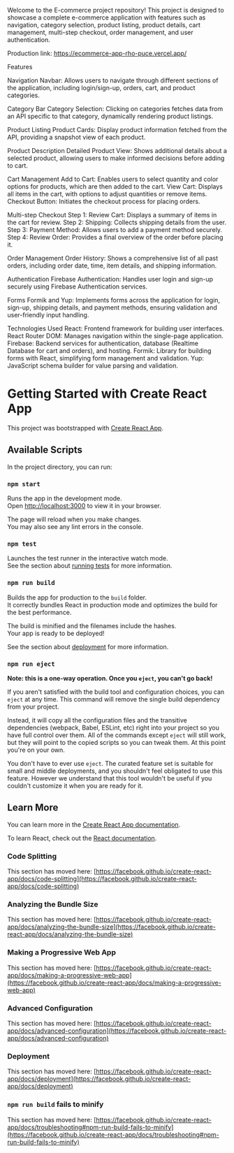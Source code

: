 Welcome to the E-commerce project repository! This project is designed to showcase a complete e-commerce application with features such as navigation, category selection, product listing, product details, cart management, multi-step checkout, order management, and user authentication.

Production link: https://ecommerce-app-rho-puce.vercel.app/

Features

Navigation
Navbar: Allows users to navigate through different sections of the application, including login/sign-up, orders, cart, and product categories.

Category Bar
Category Selection: Clicking on categories fetches data from an API specific to that category, dynamically rendering product listings.

Product Listing
Product Cards: Display product information fetched from the API, providing a snapshot view of each product.

Product Description
Detailed Product View: Shows additional details about a selected product, allowing users to make informed decisions before adding to cart.

Cart Management
Add to Cart: Enables users to select quantity and color options for products, which are then added to the cart.
View Cart: Displays all items in the cart, with options to adjust quantities or remove items.
Checkout Button: Initiates the checkout process for placing orders.


Multi-step Checkout
Step 1: Review Cart: Displays a summary of items in the cart for review.
Step 2: Shipping: Collects shipping details from the user.
Step 3: Payment Method: Allows users to add a payment method securely.
Step 4: Review Order: Provides a final overview of the order before placing it.


Order Management
Order History: Shows a comprehensive list of all past orders, including order date, time, item details, and shipping information.


Authentication
Firebase Authentication: Handles user login and sign-up securely using Firebase Authentication services.

Forms
Formik and Yup: Implements forms across the application for login, sign-up, shipping details, and payment methods, ensuring validation and user-friendly input handling.

Technologies Used
React: Frontend framework for building user interfaces.
React Router DOM: Manages navigation within the single-page application.
Firebase: Backend services for authentication, database (Realtime Database for cart and orders), and hosting.
Formik: Library for building forms with React, simplifying form management and validation.
Yup: JavaScript schema builder for value parsing and validation.

# Getting Started with Create React App

This project was bootstrapped with [Create React App](https://github.com/facebook/create-react-app).

## Available Scripts

In the project directory, you can run:

### `npm start`

Runs the app in the development mode.\
Open [http://localhost:3000](http://localhost:3000) to view it in your browser.

The page will reload when you make changes.\
You may also see any lint errors in the console.

### `npm test`

Launches the test runner in the interactive watch mode.\
See the section about [running tests](https://facebook.github.io/create-react-app/docs/running-tests) for more information.

### `npm run build`

Builds the app for production to the `build` folder.\
It correctly bundles React in production mode and optimizes the build for the best performance.

The build is minified and the filenames include the hashes.\
Your app is ready to be deployed!

See the section about [deployment](https://facebook.github.io/create-react-app/docs/deployment) for more information.

### `npm run eject`

**Note: this is a one-way operation. Once you `eject`, you can't go back!**

If you aren't satisfied with the build tool and configuration choices, you can `eject` at any time. This command will remove the single build dependency from your project.

Instead, it will copy all the configuration files and the transitive dependencies (webpack, Babel, ESLint, etc) right into your project so you have full control over them. All of the commands except `eject` will still work, but they will point to the copied scripts so you can tweak them. At this point you're on your own.

You don't have to ever use `eject`. The curated feature set is suitable for small and middle deployments, and you shouldn't feel obligated to use this feature. However we understand that this tool wouldn't be useful if you couldn't customize it when you are ready for it.

## Learn More

You can learn more in the [Create React App documentation](https://facebook.github.io/create-react-app/docs/getting-started).

To learn React, check out the [React documentation](https://reactjs.org/).

### Code Splitting

This section has moved here: [https://facebook.github.io/create-react-app/docs/code-splitting](https://facebook.github.io/create-react-app/docs/code-splitting)

### Analyzing the Bundle Size

This section has moved here: [https://facebook.github.io/create-react-app/docs/analyzing-the-bundle-size](https://facebook.github.io/create-react-app/docs/analyzing-the-bundle-size)

### Making a Progressive Web App

This section has moved here: [https://facebook.github.io/create-react-app/docs/making-a-progressive-web-app](https://facebook.github.io/create-react-app/docs/making-a-progressive-web-app)

### Advanced Configuration

This section has moved here: [https://facebook.github.io/create-react-app/docs/advanced-configuration](https://facebook.github.io/create-react-app/docs/advanced-configuration)

### Deployment

This section has moved here: [https://facebook.github.io/create-react-app/docs/deployment](https://facebook.github.io/create-react-app/docs/deployment)

### `npm run build` fails to minify

This section has moved here: [https://facebook.github.io/create-react-app/docs/troubleshooting#npm-run-build-fails-to-minify](https://facebook.github.io/create-react-app/docs/troubleshooting#npm-run-build-fails-to-minify)
